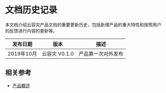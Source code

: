 # 文档历史记录

本文档介绍云容灾产品文档的重要更新历史，包括新增产品的重大特性和按照用户的反馈进行内容的更新等。

|发布日期|版本|描述|
|-|-|-|
|2019年10月|云容灾 V0.1.0|产品第一次对外发布|                                       |
## 相关参考

- [产品概述](/documentation/Hybrid-Cloud/JD-Cloud-DRS/Introduction/Product-Overview.md)
